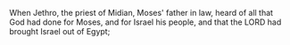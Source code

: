 When Jethro, the priest of Midian, Moses' father in law, heard of all that God had done for Moses, and for Israel his people, and that the LORD had brought Israel out of Egypt;

